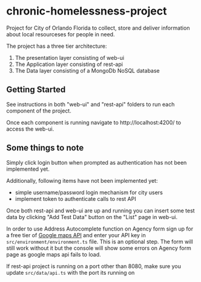 # chronic-homelessness-project
Project for City of Orlando Florida to collect, store and deliver information about local resourceses for people in need.

The project has a three tier architecture:
1. The presentation layer consisting of web-ui
2. The Application layer consisting of rest-api
3. The Data layer consisting of a MongoDb NoSQL database

## Getting Started
See instructions in both "web-ui" and "rest-api" folders to run each component of the project.

Once each component is running navigate to http://localhost:4200/ to access the web-ui. 

## Some things to note

Simply click login button when prompted as authentication has not been implemented yet.

Additionally, following items have not been implemented yet:
- simple username/password login mechanism for city users
- implement token to authenticate calls to rest API

Once both rest-api and web-ui are up and running you can insert some test data by clicking "Add Test Data" button on the "List" page in web-ui.

In order to use Address Autocomplete function on Agency form sign up for a free tier of [Google maps API](https://developers.google.com/maps) and enter your API key in `src/environment/environment.ts` file. This is an optional step. The form will still work without it but the console will show some errors on Agency form page as google maps api fails to load.

If rest-api project is running on a port other than 8080, make sure you update `src/data/api.ts` with the port its running on
